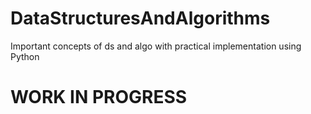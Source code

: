 # DataStructuresAndAlgorithms
Important concepts of ds and algo with practical implementation using Python


# WORK IN PROGRESS
